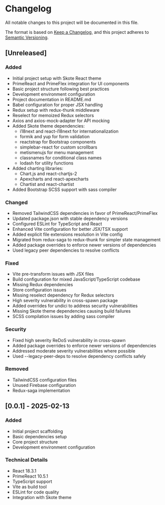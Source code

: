 # Changelog

All notable changes to this project will be documented in this file.

The format is based on [Keep a Changelog](https://keepachangelog.com/en/1.0.0/),
and this project adheres to [Semantic Versioning](https://semver.org/spec/v2.0.0.html).

## [Unreleased]

### Added
- Initial project setup with Skote React theme
- PrimeReact and PrimeFlex integration for UI components
- Basic project structure following best practices
- Development environment configuration
- Project documentation in README.md
- Babel configuration for proper JSX handling
- Redux setup with redux-thunk middleware
- Reselect for memoized Redux selectors
- Axios and axios-mock-adapter for API mocking
- Added Skote theme dependencies:
  - i18next and react-i18next for internationalization
  - formik and yup for form validation
  - reactstrap for Bootstrap components
  - simplebar-react for custom scrollbars
  - metismenujs for menu management
  - classnames for conditional class names
  - lodash for utility functions
- Added charting libraries:
  - Chart.js and react-chartjs-2
  - Apexcharts and react-apexcharts
  - Chartist and react-chartist
- Added Bootstrap SCSS support with sass compiler

### Changed
- Removed TailwindCSS dependencies in favor of PrimeReact/PrimeFlex
- Updated package.json with stable dependency versions
- Configured ESLint for TypeScript and React
- Enhanced Vite configuration for better JSX/TSX support
- Added explicit file extensions resolution in Vite config
- Migrated from redux-saga to redux-thunk for simpler state management
- Added package overrides to enforce newer versions of dependencies
- Used legacy peer dependencies to resolve conflicts

### Fixed
- Vite pre-transform issues with JSX files
- Build configuration for mixed JavaScript/TypeScript codebase
- Missing Redux dependencies
- Store configuration issues
- Missing reselect dependency for Redux selectors
- High severity vulnerability in cross-spawn package
- Added overrides for undici to address security vulnerabilities
- Missing Skote theme dependencies causing build failures
- SCSS compilation issues by adding sass compiler

### Security
- Fixed high severity ReDoS vulnerability in cross-spawn
- Added package overrides to enforce newer versions of dependencies
- Addressed moderate severity vulnerabilities where possible
- Used --legacy-peer-deps to resolve dependency conflicts safely

### Removed
- TailwindCSS configuration files
- Unused Firebase configuration
- Redux-saga implementation

## [0.0.1] - 2025-02-13

### Added
- Initial project scaffolding
- Basic dependencies setup
- Core project structure
- Development environment configuration

### Technical Details
- React 18.3.1
- PrimeReact 10.5.1
- TypeScript support
- Vite as build tool
- ESLint for code quality
- Integration with Skote theme
